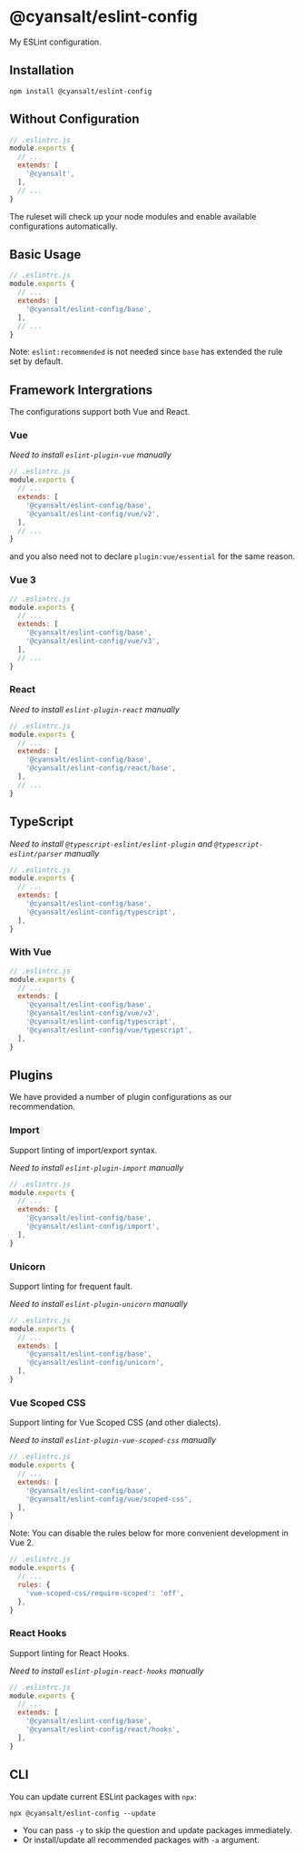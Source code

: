 # @cyansalt/eslint-config

My ESLint configuration.

## Installation

```shell
npm install @cyansalt/eslint-config
```

## Without Configuration

```javascript
// .eslintrc.js
module.exports {
  // ...
  extends: [
    '@cyansalt',
  ],
  // ...
}
```

The ruleset will check up your node modules and enable available configurations automatically.

## Basic Usage

```javascript
// .eslintrc.js
module.exports {
  // ...
  extends: [
    '@cyansalt/eslint-config/base',
  ],
  // ...
}
```

Note: `eslint:recommended` is not needed since `base` has extended the rule set by default.

## Framework Intergrations

The configurations support both Vue and React.

### Vue

*Need to install `eslint-plugin-vue` manually*

```javascript
// .eslintrc.js
module.exports {
  // ...
  extends: [
    '@cyansalt/eslint-config/base',
    '@cyansalt/eslint-config/vue/v2',
  ],
  // ...
}
```

and you also need not to declare `plugin:vue/essential` for the same reason.

### Vue 3

```javascript
// .eslintrc.js
module.exports {
  // ...
  extends: [
    '@cyansalt/eslint-config/base',
    '@cyansalt/eslint-config/vue/v3',
  ],
  // ...
}
```

### React

*Need to install `eslint-plugin-react` manually*

```javascript
// .eslintrc.js
module.exports {
  // ...
  extends: [
    '@cyansalt/eslint-config/base',
    '@cyansalt/eslint-config/react/base',
  ],
  // ...
}
```

## TypeScript

*Need to install `@typescript-eslint/eslint-plugin` and `@typescript-eslint/parser` manually*

```javascript
// .eslintrc.js
module.exports {
  // ...
  extends: [
    '@cyansalt/eslint-config/base',
    '@cyansalt/eslint-config/typescript',
  ],
}
```

### With Vue

```javascript
// .eslintrc.js
module.exports {
  // ...
  extends: [
    '@cyansalt/eslint-config/base',
    '@cyansalt/eslint-config/vue/v3',
    '@cyansalt/eslint-config/typescript',
    '@cyansalt/eslint-config/vue/typescript',
  ],
}
```

## Plugins

We have provided a number of plugin configurations as our recommendation.

### Import

Support linting of import/export syntax.

*Need to install `eslint-plugin-import` manually*

```javascript
// .eslintrc.js
module.exports {
  // ...
  extends: [
    '@cyansalt/eslint-config/base',
    '@cyansalt/eslint-config/import',
  ],
}
```

### Unicorn

Support linting for frequent fault.

*Need to install `eslint-plugin-unicorn` manually*

```javascript
// .eslintrc.js
module.exports {
  // ...
  extends: [
    '@cyansalt/eslint-config/base',
    '@cyansalt/eslint-config/unicorn',
  ],
}
```

### Vue Scoped CSS

Support linting for Vue Scoped CSS (and other dialects).

*Need to install `eslint-plugin-vue-scoped-css` manually*

```javascript
// .eslintrc.js
module.exports {
  // ...
  extends: [
    '@cyansalt/eslint-config/base',
    '@cyansalt/eslint-config/vue/scoped-css',
  ],
}
```

Note: You can disable the rules below for more convenient development in Vue 2.

```javascript
// .eslintrc.js
module.exports {
  // ...
  rules: {
    'vue-scoped-css/require-scoped': 'off',
  },
}
```

### React Hooks

Support linting for React Hooks.

*Need to install `eslint-plugin-react-hooks` manually*

```javascript
// .eslintrc.js
module.exports {
  // ...
  extends: [
    '@cyansalt/eslint-config/base',
    '@cyansalt/eslint-config/react/hooks',
  ],
}
```

## CLI

You can update current ESLint packages with `npx`:

```shell
npx @cyansalt/eslint-config --update
```

- You can pass `-y` to skip the question and update packages immediately.
- Or install/update all recommended packages with `-a` argument.
